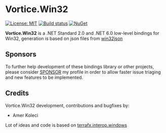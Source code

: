 # Vortice.Win32

[![License: MIT](https://img.shields.io/badge/License-MIT-green.svg)](https://github.com/amerkoleci/Vortice.Win32/blob/main/LICENSE)
[![Build status](https://github.com/amerkoleci/Vortice.Win32/workflows/Build/badge.svg)](https://github.com/amerkoleci/Vortice.Win32/actions)
[![NuGet](https://img.shields.io/nuget/v/Vortice.Win32.svg)](https://www.nuget.org/packages/Vortice.Win32)

**Vortice.Win32** is a .NET Standard 2.0 and .NET 6.0 low-level bindings for Win32, generation is based on json files from [win32json](https://github.com/marlersoft/win32json)

## Sponsors
To further help development of these bindings library or other projects, please consider [SPONSOR](https://github.com/sponsors/amerkoleci) my profile in order to allow faster issue triaging and new features to be implemented.

## Credits

Vortice.Win32 development, contributions and bugfixes by:

- Amer Koleci


Lot of ideas and code is based on [terrafx.interop.windows](https://github.com/terrafx/terrafx.interop.windows)

